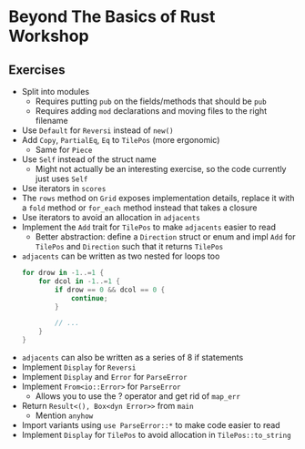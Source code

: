# Beyond The Basics of Rust Workshop

## Exercises

* Split into modules
  * Requires putting `pub` on the fields/methods that should be `pub`
  * Requires adding `mod` declarations and moving files to the right filename
* Use `Default` for `Reversi` instead of `new()`
* Add `Copy`, `PartialEq`, `Eq` to `TilePos` (more ergonomic)
  * Same for `Piece`
* Use `Self` instead of the struct name
  * Might not actually be an interesting exercise, so the code currently
    just uses `Self`
* Use iterators in `scores`
* The `rows` method on `Grid` exposes implementation details, replace it with
  a `fold` method or `for_each` method instead that takes a closure
* Use iterators to avoid an allocation in `adjacents`
* Implement the `Add` trait for `TilePos` to make `adjacents` easier to read
  * Better abstraction: define a `Direction` struct or enum and impl `Add` for
    `TilePos` and `Direction` such that it returns `TilePos`
* `adjacents` can be written as two nested for loops too
  ```rust
  for drow in -1..=1 {
      for dcol in -1..=1 {
          if drow == 0 && dcol == 0 {
              continue;
          }

          // ...
      }
  }
  ```
* `adjacents` can also be written as a series of 8 if statements
* Implement `Display` for `Reversi`
* Implement `Display` and `Error` for `ParseError`
* Implement `From<io::Error>` for `ParseError`
  * Allows you to use the ? operator and get rid of `map_err`
* Return `Result<(), Box<dyn Error>>` from `main`
  * Mention `anyhow`
* Import variants using `use ParseError::*` to make code easier to read
* Implement `Display` for `TilePos` to avoid allocation in `TilePos::to_string`
